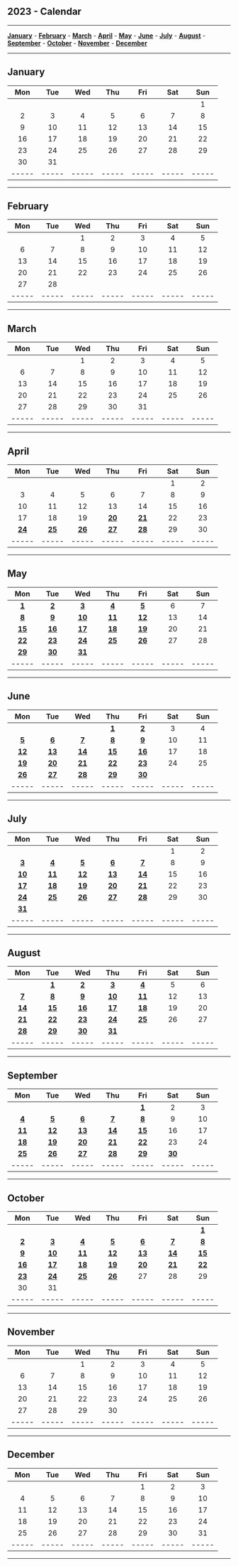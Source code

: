 2023 - Calendar
---------------

---
[**January**](#January) - [**February**](#February) - [**March**](#March) - [**April**](#April) - [**May**](#May) - [**June**](#June) - [**July**](#July) - [**August**](#August) - [**September**](#September) - [**October**](#October) - [**November**](#November) - [**December**](#December)

---

January
---
| Mon | Tue | Wed | Thu | Fri | Sat | Sun |
| :---: | :---: | :---: | :---: | :---: | :---: | :---: |
|     |     |     |     |     |     | 1   |
| 2   | 3   | 4   | 5   | 6   | 7   | 8   |
| 9   | 10  | 11  | 12  | 13  | 14  | 15  |
| 16  | 17  | 18  | 19  | 20  | 21  | 22  |
| 23  | 24  | 25  | 26  | 27  | 28  | 29  |
| 30  | 31  |     |     |     |     |     |
| ----- | ----- | ----- | ----- | ----- | ----- | ----- |

---

February
---
| Mon | Tue | Wed | Thu | Fri | Sat | Sun |
| :---: | :---: | :---: | :---: | :---: | :---: | :---: |
|     |     | 1   | 2   | 3   | 4   | 5   |
| 6   | 7   | 8   | 9   | 10  | 11  | 12  |
| 13  | 14  | 15  | 16  | 17  | 18  | 19  |
| 20  | 21  | 22  | 23  | 24  | 25  | 26  |
| 27  | 28  |     |     |     |     |     |
| ----- | ----- | ----- | ----- | ----- | ----- | ----- |

---

March
---
| Mon | Tue | Wed | Thu | Fri | Sat | Sun |
| :---: | :---: | :---: | :---: | :---: | :---: | :---: |
|     |     | 1   | 2   | 3   | 4   | 5   |
| 6   | 7   | 8   | 9   | 10  | 11  | 12  |
| 13  | 14  | 15  | 16  | 17  | 18  | 19  |
| 20  | 21  | 22  | 23  | 24  | 25  | 26  |
| 27  | 28  | 29  | 30  | 31  |     |     |
| ----- | ----- | ----- | ----- | ----- | ----- | ----- |

---

April
---
| Mon | Tue | Wed | Thu | Fri | Sat | Sun |
| :---: | :---: | :---: | :---: | :---: | :---: | :---: |
|     |     |     |     |     | 1   | 2   |
| 3   | 4   | 5   | 6   | 7   | 8   | 9   |
| 10  | 11  | 12  | 13  | 14  | 15  | 16  |
| 17  | 18  | 19  | [**20**](2023-04-20)  | [**21**](2023-04-21)  | 22  | 23  |
| [**24**](2023-04-24)  | [**25**](2023-04-25)  | [**26**](2023-04-26)  | [**27**](2023-04-27)  | [**28**](2023-04-28)  | 29  | 30  |
| ----- | ----- | ----- | ----- | ----- | ----- | ----- |

---

May
---
| Mon | Tue | Wed | Thu | Fri | Sat | Sun |
| :---: | :---: | :---: | :---: | :---: | :---: | :---: |
| [**1**](2023-05-01)  | [**2**](2023-05-02)  | [**3**](2023-05-03)  | [**4**](2023-05-04)  | [**5**](2023-05-05)  | 6   | 7   |
| [**8**](2023-05-08)  | [**9**](2023-05-09)  | [**10**](2023-05-10)  | [**11**](2023-05-11)  | [**12**](2023-05-12)  | 13  | 14  |
| [**15**](2023-05-15)  | [**16**](2023-05-16)  | [**17**](2023-05-17)  | [**18**](2023-05-18)  | [**19**](2023-05-19)  | 20  | 21  |
| [**22**](2023-05-22)  | [**23**](2023-05-23)  | [**24**](2023-05-24)  | [**25**](2023-05-25)  | [**26**](2023-05-26)  | 27  | 28  |
| [**29**](2023-05-29)  | [**30**](2023-05-30)  | [**31**](2023-05-31)  |     |     |     |     |
| ----- | ----- | ----- | ----- | ----- | ----- | ----- |

---

June
---
| Mon | Tue | Wed | Thu | Fri | Sat | Sun |
| :---: | :---: | :---: | :---: | :---: | :---: | :---: |
|     |     |     | [**1**](2023-06-01)  | [**2**](2023-06-02)  | 3   | 4   |
| [**5**](2023-06-05)  | [**6**](2023-06-06)  | [**7**](2023-06-07)  | [**8**](2023-06-08)  | [**9**](2023-06-09)  | 10  | 11  |
| [**12**](2023-06-12)  | [**13**](2023-06-13)  | [**14**](2023-06-14)  | [**15**](2023-06-15)  | [**16**](2023-06-16)  | 17  | 18  |
| [**19**](2023-06-19)  | [**20**](2023-06-20)  | [**21**](2023-06-21)  | [**22**](2023-06-22)  | [**23**](2023-06-23)  | 24  | 25  |
| [**26**](2023-06-26)  | [**27**](2023-06-27)  | [**28**](2023-06-28)  | [**29**](2023-06-29)  | [**30**](2023-06-30)  |     |     |
| ----- | ----- | ----- | ----- | ----- | ----- | ----- |

---

July
---
| Mon | Tue | Wed | Thu | Fri | Sat | Sun |
| :---: | :---: | :---: | :---: | :---: | :---: | :---: |
|     |     |     |     |     | 1   | 2   |
| [**3**](2023-07-03)  | [**4**](2023-07-04)  | [**5**](2023-07-05)  | [**6**](2023-07-06)  | [**7**](2023-07-07)  | 8   | 9   |
| [**10**](2023-07-10)  | [**11**](2023-07-11)  | [**12**](2023-07-12)  | [**13**](2023-07-13)  | [**14**](2023-07-14)  | 15  | 16  |
| [**17**](2023-07-17)  | [**18**](2023-07-18)  | [**19**](2023-07-19)  | [**20**](2023-07-20)  | [**21**](2023-07-21)  | 22  | 23  |
| [**24**](2023-07-24)  | [**25**](2023-07-25)  | [**26**](2023-07-26)  | [**27**](2023-07-27)  | [**28**](2023-07-28)  | 29  | 30  |
| [**31**](2023-07-31)  |     |     |     |     |     |     |
| ----- | ----- | ----- | ----- | ----- | ----- | ----- |

---

August
---
| Mon | Tue | Wed | Thu | Fri | Sat | Sun |
| :---: | :---: | :---: | :---: | :---: | :---: | :---: |
|     | [**1**](2023-08-01)  | [**2**](2023-08-02)  | [**3**](2023-08-03)  | [**4**](2023-08-04)  | 5   | 6   |
| [**7**](2023-08-07)  | [**8**](2023-08-08)  | [**9**](2023-08-09)  | [**10**](2023-08-10)  | [**11**](2023-08-11)  | 12  | 13  |
| [**14**](2023-08-14)  | [**15**](2023-08-15)  | [**16**](2023-08-16)  | [**17**](2023-08-17)  | [**18**](2023-08-18)  | 19  | 20  |
| [**21**](2023-08-21)  | [**22**](2023-08-22)  | [**23**](2023-08-23)  | [**24**](2023-08-24)  | [**25**](2023-08-25)  | 26  | 27  |
| [**28**](2023-08-28)  | [**29**](2023-08-29)  | [**30**](2023-08-30)  | [**31**](2023-08-31)  |     |     |     |
| ----- | ----- | ----- | ----- | ----- | ----- | ----- |

---

September
---
| Mon | Tue | Wed | Thu | Fri | Sat | Sun |
| :---: | :---: | :---: | :---: | :---: | :---: | :---: |
|     |     |     |     | [**1**](2023-09-01)  | 2   | 3   |
| [**4**](2023-09-04)  | [**5**](2023-09-05)  | [**6**](2023-09-06)  | [**7**](2023-09-07)  | [**8**](2023-09-08)  | 9   | 10  |
| [**11**](2023-09-11)  | [**12**](2023-09-12)  | [**13**](2023-09-13)  | [**14**](2023-09-14)  | [**15**](2023-09-15)  | 16  | 17  |
| [**18**](2023-09-18)  | [**19**](2023-09-19)  | [**20**](2023-09-20)  | [**21**](2023-09-21)  | [**22**](2023-09-22)  | 23  | 24  |
| [**25**](2023-09-25)  | [**26**](2023-09-26)  | [**27**](2023-09-27)  | [**28**](2023-09-28)  | [**29**](2023-09-29)  | [**30**](2023-09-30)  |     |
| ----- | ----- | ----- | ----- | ----- | ----- | ----- |

---

October
---
| Mon | Tue | Wed | Thu | Fri | Sat | Sun |
| :---: | :---: | :---: | :---: | :---: | :---: | :---: |
|     |     |     |     |     |     | [**1**](2023-10-01)  |
| [**2**](2023-10-02)  | [**3**](2023-10-03)  | [**4**](2023-10-04)  | [**5**](2023-10-05)  | [**6**](2023-10-06)  | [**7**](2023-10-07)  | [**8**](2023-10-08)  |
| [**9**](2023-10-09)  | [**10**](2023-10-10)  | [**11**](2023-10-11)  | [**12**](2023-10-12)  | [**13**](2023-10-13)  | [**14**](2023-10-14)  | [**15**](2023-10-15)  |
| [**16**](2023-10-16)  | [**17**](2023-10-17)  | [**18**](2023-10-18)  | [**19**](2023-10-19)  | [**20**](2023-10-20)  | [**21**](2023-10-21)  | [**22**](2023-10-22)  |
| [**23**](2023-10-23)  | [**24**](2023-10-24)  | [**25**](2023-10-25)  | [**26**](2023-10-26)  | 27  | 28  | 29  |
| 30  | 31  |     |     |     |     |     |
| ----- | ----- | ----- | ----- | ----- | ----- | ----- |

---

November
---
| Mon | Tue | Wed | Thu | Fri | Sat | Sun |
| :---: | :---: | :---: | :---: | :---: | :---: | :---: |
|     |     | 1   | 2   | 3   | 4   | 5   |
| 6   | 7   | 8   | 9   | 10  | 11  | 12  |
| 13  | 14  | 15  | 16  | 17  | 18  | 19  |
| 20  | 21  | 22  | 23  | 24  | 25  | 26  |
| 27  | 28  | 29  | 30  |     |     |     |
| ----- | ----- | ----- | ----- | ----- | ----- | ----- |

---

December
---
| Mon | Tue | Wed | Thu | Fri | Sat | Sun |
| :---: | :---: | :---: | :---: | :---: | :---: | :---: |
|     |     |     |     | 1   | 2   | 3   |
| 4   | 5   | 6   | 7   | 8   | 9   | 10  |
| 11  | 12  | 13  | 14  | 15  | 16  | 17  |
| 18  | 19  | 20  | 21  | 22  | 23  | 24  |
| 25  | 26  | 27  | 28  | 29  | 30  | 31  |
| ----- | ----- | ----- | ----- | ----- | ----- | ----- |

---